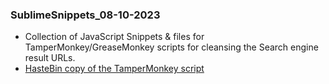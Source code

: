 ### SublimeSnippets_08-10-2023
 - Collection of JavaScript Snippets & files for TamperMonkey/GreaseMonkey scripts for cleansing the Search engine result URLs.
 - [HasteBin copy of the TamperMonkey script](https://hastebin.com/share/idosahiteb.javascript)
